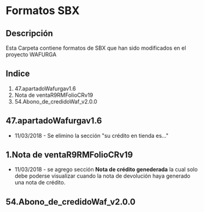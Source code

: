 # Formatos SBX #
## Descripción ##
Esta Carpeta contiene formatos de SBX que han sido modificados en el proyecto WAFURGA
## Indice ##
1. 47.apartadoWafurgav1.6
2. Nota de ventaR9RMFolioCRv19
3. 54.Abono_de_credidoWaf_v2.0.0
## 47.apartadoWafurgav1.6 ##
+ 11/03/2018 -  Se elimino la sección "su crédito en tienda es..."

## 1.Nota de ventaR9RMFolioCRv19 ##
+ 11/03/2018 - se agrego sección **Nota de crédito genederada** la cual solo debe poderse visualizar cuando la nota de devolución haya generado una nota de crédito.

## 54.Abono_de_credidoWaf_v2.0.0 ##
